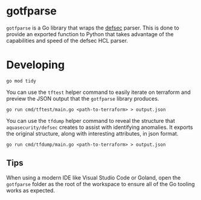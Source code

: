 # gotfparse

`gotfparse` is a Go library that wraps the [defsec][defsec_repo] parser. This is done to provide an exported function to Python that takes advantage of the capabilities and speed of the defsec HCL parser.

# Developing

    go mod tidy

You can use the `tftest` helper command to easily iterate on terraform and preview the JSON output that the `gotfparse` library produces.

    go run cmd/tftest/main.go <path-to-terraform> > output.json

You can use the `tfdump` helper command to reveal the structure that `aquasecurity/defsec` creates to assist with identifying anomalies. It exports the original structure, along with interesting attributes, in json format.  

    go run cmd/tfdump/main.go <path-to-terraform> > output.json

## Tips

When using a modern IDE like Visual Studio Code or Goland, open the `gotfparse` folder as the root of the workspace to ensure all of the Go tooling works as expected.


[defsec_repo]: https://github.com/aquasecurity/defsec
